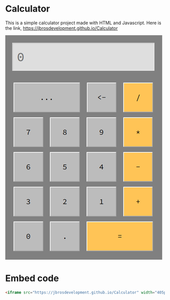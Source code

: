 # Calculator

This is a simple calculator project made with HTML and Javascript. Here is the link, https://jbrosdevelopment.github.io/Calculator

![preview](preview.png)

# Embed code

```html
<iframe src="https://jbrosdevelopment.github.io/Calculator" width="405px" height="580px" frameborder="0" title="Calculator"></iframe>
```